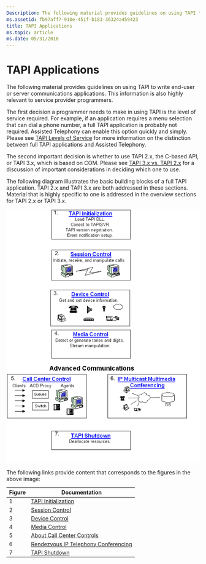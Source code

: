 ```yaml
---
Description: The following material provides guidelines on using TAPI to write end-user or server communications applications. This information is also highly relevant to service provider programmers.
ms.assetid: fb97aff7-910e-451f-b183-36324a459423
title: TAPI Applications
ms.topic: article
ms.date: 05/31/2018
---
```


# TAPI Applications

The following material provides guidelines on using TAPI to write end-user or server communications applications. This information is also highly relevant to service provider programmers.

The first decision a programmer needs to make in using TAPI is the level of service required. For example, if an application requires a menu selection that can dial a phone number, a full TAPI application is probably not required. Assisted Telephony can enable this option quickly and simply. Please see [TAPI Levels of Service](tapi-levels-of-service.md) for more information on the distinction between full TAPI applications and Assisted Telephony.

The second important decision is whether to use TAPI 2.x, the C-based API, or TAPI 3.x, which is based on COM. Please see [TAPI 3.x vs. TAPI 2.x](tapi-3-x-versus-tapi-2-x.md) for a discussion of important considerations in deciding which one to use.

The following diagram illustrates the basic building blocks of a full TAPI application. TAPI 2.x and TAPI 3.x are both addressed in these sections. Material that is highly specific to one is addressed in the overview sections for TAPI 2.x or TAPI 3.x.

![building blocks of a tapi application](images/tapior3.png)

The following links provide content that corresponds to the figures in the above image:

| Figure | Documentation                                                                    |
|--------|----------------------------------------------------------------------------------|
| 1      | [TAPI Initialization](tapi-initialization.md)                                   |
| 2      | [Session Control](session-control.md)                                           |
| 3      | [Device Control](device-control.md)                                             |
| 4      | [Media Control](media-control.md)                                               |
| 5      | [About Call Center Controls](about-call-center-controls.md)                     |
| 6      | [Rendezvous IP Telephony Conferencing](rendezvous-ip-telephony-conferencing.md) |
| 7      | [TAPI Shutdown](tapi-shutdown.md)                                               |



 

 

 



